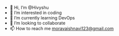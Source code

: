 - 👋 Hi, I’m @Hivyshu
- 👀 I’m interested in coding
- 🌱 I’m currently learning DevOps
- 💞️ I’m looking to collaborate 
- 📫 How to reach me moravaishnavi123@gmail.com 

<!---
Hivyshu/Hivyshu is a ✨ special ✨ repository because its `README.md` (this file) appears on your GitHub profile.
You can click the Preview link to take a look at your changes.
--->
